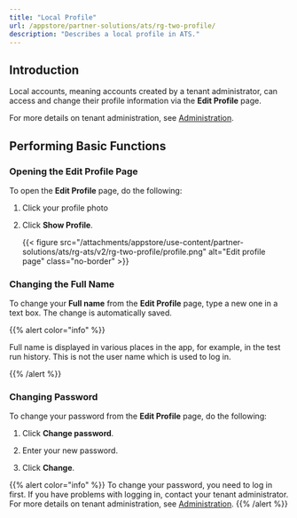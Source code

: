 ```yaml
---
title: "Local Profile"
url: /appstore/partner-solutions/ats/rg-two-profile/
description: "Describes a local profile in ATS."
---
```


## Introduction

Local accounts, meaning accounts created by a tenant administrator, can access and change their profile information via the **Edit Profile** page. 

For more details on tenant administration, see [Administration](/appstore/partner-solutions/ats/rg-two-administration/).

## Performing Basic Functions

### Opening the Edit Profile Page

To open the **Edit Profile** page, do the following:

1. Click your profile photo 

2. Click **Show Profile**.

    {{< figure src="/attachments/appstore/use-content/partner-solutions/ats/rg-ats/v2/rg-two-profile/profile.png" alt="Edit profile page" class="no-border" >}}

### Changing the Full Name 

To change your **Full name** from the **Edit Profile** page, type a new one in a text box. The change is automatically saved. 

{{% alert color="info" %}}

Full name is displayed in various places in the app, for example, in the test run history. This is not the user name which is used to log in.

{{% /alert %}} 

### Changing Password

To change your password from the **Edit Profile** page, do the following:

1. Click **Change password**.

2. Enter your new password.

3. Click **Change**.

{{% alert color="info" %}}
To change your password, you need to log in first. If you have problems with logging in, contact your tenant administrator. For more details on tenant administration, see [Administration](/appstore/partner-solutions/ats/rg-two-administration/).
{{% /alert %}} 
